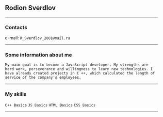 ## Rodion Sverdlov
***
### Contacts
e-mail: `R_Sverdlov_2001@mail.ru`
***
### Some information about me
`My main goal is to become a JavaScript developer. My strengths are hard work, perseverance and willingness to learn new technologies. I have already created projects in C ++, which calculated the length of service of the company's employees.`
***
### My skills
`C++ Basics`
`JS Basics`
`HTML Basics`
`CSS Basics`
***
